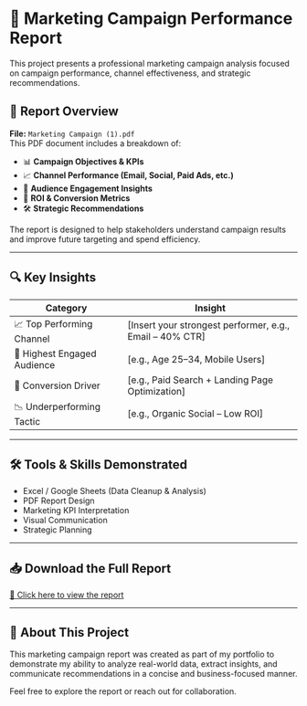 # 📢 Marketing Campaign Performance Report

This project presents a professional marketing campaign analysis focused on campaign performance, channel effectiveness, and strategic recommendations.

## 📄 Report Overview

**File:** `Marketing Campaign (1).pdf`  
This PDF document includes a breakdown of:

- 📊 **Campaign Objectives & KPIs**
- 📈 **Channel Performance (Email, Social, Paid Ads, etc.)**
- 🧠 **Audience Engagement Insights**
- 💬 **ROI & Conversion Metrics**
- 🛠️ **Strategic Recommendations**

The report is designed to help stakeholders understand campaign results and improve future targeting and spend efficiency.

---

## 🔍 Key Insights

| Category              | Insight |
|-----------------------|---------|
| 📈 Top Performing Channel | [Insert your strongest performer, e.g., Email – 40% CTR] |
| 👥 Highest Engaged Audience | [e.g., Age 25–34, Mobile Users] |
| 🧲 Conversion Driver       | [e.g., Paid Search + Landing Page Optimization] |
| 📉 Underperforming Tactic  | [e.g., Organic Social – Low ROI] |

---

## 🛠 Tools & Skills Demonstrated

- Excel / Google Sheets (Data Cleanup & Analysis)
- PDF Report Design
- Marketing KPI Interpretation
- Visual Communication
- Strategic Planning

---

## 📥 Download the Full Report

[📄 Click here to view the report](./Marketing%20Campaign%20(1).pdf)

---

## 📣 About This Project

This marketing campaign report was created as part of my portfolio to demonstrate my ability to analyze real-world data, extract insights, and communicate recommendations in a concise and business-focused manner.

Feel free to explore the report or reach out for collaboration.
